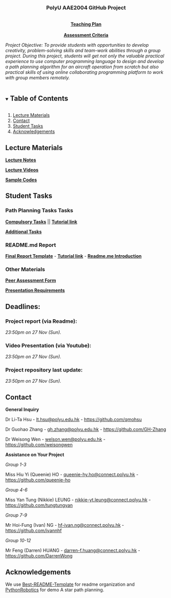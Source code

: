 <p align="center">

  <h3 align="center">PolyU AAE2004 GitHub Project</h3>

  <p align="center">
    <br />
    <a href="LT HSU AAE2004 Teaching Plan 2022-23 S1.pdf"><strong>Teaching Plan</strong></a>
    <br />
    <br />
    <a href="Freshman Project Assessment Criteria.pdf"><strong>Assessment Criteria</strong></a>
    <br />  
  </p>
</p>

*Project Objective: To provide students with opportunities to develop creativity, problem-solving skills and team-work abilities through a group project. During this project, students will get not only the valuable practical experience to use computer programming language to design and develop a path planning algorithm for an aircraft operation from scratch but also practical skills of using online collaborating programming platform to work with group members remotely.*

<!-- TABLE OF CONTENTS -->
<details open="open">
  <summary><h2 style="display: inline-block">Table of Contents</h2></summary>
  <ol>
    <li>
      <a href="#lecture-materials">Lecture Materials</a>
    </li>
    <li>
      <a href="#contact">Contact</a>
    </li>
    <li>
      <a href="#student-tasks">Student Tasks</a>
    </li>
    <li>
      <a href="#acknowledgements">Acknowledgements</a>
    </li>    
  </ol>
</details>



<!-- Lecture Materials -->
## Lecture Materials
<a href="Lecture%20Notes/"><strong>Lecture Notes</strong></a>

<a href="Lecture%20Videos/"><strong>Lecture Videos</strong></a>

<a href="Sample%20Codes/"><strong>Sample Codes</strong></a>

<!-- Student Tasks -->
## Student Tasks

### Path Planning Tasks Tasks

<a href="Lecture Notes/Compulsory Tasks.pdf"><strong>Compulsory Tasks</strong></a> || <strong>[Tutorial link](https://youtu.be/hmlWX5OEs5U)</strong>

<a href="Lecture Notes/Additional Tasks.pdf"><strong>Additional Tasks</strong></a>

### README.md Report

<a href="Lecture Notes/Report template .pdf"><strong>Final Report Template</strong></a>  -  <strong>[Tutorial link](https://www.youtube.com/watch?v=ECuqb5Tv9qI)</strong>  -  **<a href="Lecture Notes/Creating a README in GitHub.pdf"><strong>Readme.me Introduction</strong></a>**

### Other Materials

<a href="Peer review_AAE2004.pdf"><strong>Peer Assessment Form</strong></a>

<a href="Lecture Notes/Presentation Requirements.pdf"><strong>Presentation Requirements</strong></a>

<!-- CONTACT -->
## Deadlines:

### Project report (via Readme): 
*23:50pm on 27 Nov (Sun).*

### Video Presentation (via Youtube): 
*23:50pm on 27 Nov (Sun).*

### Project repository last update: 
*23:50pm on 27 Nov (Sun).*

## Contact

**General Inquiry**

Dr Li-Ta Hsu -  lt.hsu@polyu.edu.hk - https://github.com/qmohsu

Dr Guohao Zhang -  gh.zhang@polyu.edu.hk - https://github.com/GH-Zhang

Dr Weisong Wen -  welson.wen@polyu.edu.hk - https://github.com/weisongwen

**Assistance on Your Project**

*Group 1-3*

Miss Hiu Yi (Queenie) HO - queenie-hy.ho@connect.polyu.hk - https://github.com/queenie-ho

*Group 4-6*

Miss Yan Tung (Nikkie) LEUNG - nikkie-yt.leung@connect.polyu.hk - https://github.com/tungtungyan

*Group 7-9*

Mr Hoi-Fung (Ivan) NG - hf-ivan.ng@connect.polyu.hk - https://github.com/ivannhf

*Group 10-12*

Mr Feng (Darren) HUANG - darren-f.huang@connect.polyu.hk - https://github.com/DarrenWong

## Acknowledgements
We use [Best-README-Template](https://github.com/othneildrew/Best-README-Template) for readme organization and [PythonRobotics](https://github.com/AtsushiSakai/PythonRobotics) for demo A star path planning.




